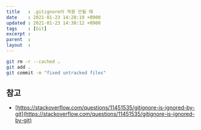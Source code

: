 ```yaml
---
title   : .gitignore이 적용 안될 때   
date    : 2021-01-23 14:28:19 +0900
updated : 2021-01-23 14:30:12 +0900
tags    : [Git]
excerpt : 
parent  : 
layout  :
---
```


```bash 
git rm -r --cached .
git add .
git commit -m "fixed untracked files"
```

## 참고  
- [https://stackoverflow.com/questions/11451535/gitignore-is-ignored-by-git](https://stackoverflow.com/questions/11451535/gitignore-is-ignored-by-git)
